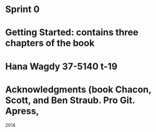 # Sprint 0
# Getting Started: contains three chapters of the book
# Hana Wagdy 37-5140 t-19
#  Acknowledgments (book Chacon, Scott, and Ben Straub. Pro Git. Apress,
2014

